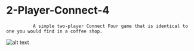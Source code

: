 # 2-Player-Connect-4
              A simple two-player Connect Four game that is identical to one you would find in a coffee shop.
![alt text](https://i.imgur.com/4Hh98Sk.png)
